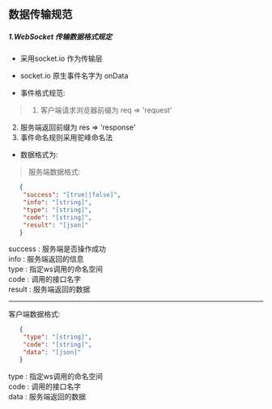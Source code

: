 ## 数据传输规范

##### 1.WebSocket 传输数据格式规定
* 采用socket.io 作为传输层

* socket.io 原生事件名字为 onData

* 事件格式规范:
>1. 客户端请求浏览器前缀为 req => 'request'
 2. 服务端返回前缀为 res => 'response'
 3. 事件命名规则采用驼峰命名法

* 数据格式为:
> 服务端数据格式:
 ```json
    {
     "success": "[true||false]",
     "info": "[string]",
     "type": "[string]",
     "code": "[string]",
     "result": "[json]"
    }
 ```
 success : 服务端是否操作成功<br/>
 info : 服务端返回的信息<br/>
 type : 指定ws调用的命名空间<br/>
 code : 调用的接口名字<br/>
 result : 服务端返回的数据<br/>
 ******
 客户端数据格式:
 ```json
    {
     "type": "[string]",
     "code": "[string]",
     "data": "[json]"
    }
 ```
 type : 指定ws调用的命名空间<br/>
 code : 调用的接口名字<br/>
 data : 服务端返回的数据<br/>